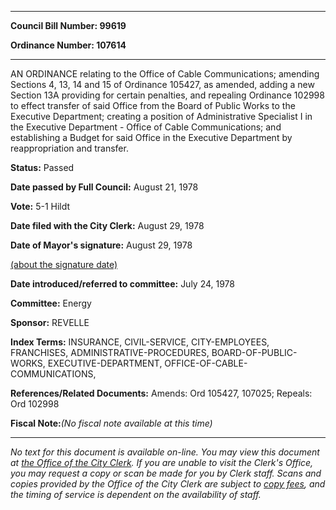 

********

**Council Bill Number: 99619**
   
**Ordinance Number: 107614**
********

 AN ORDINANCE relating to the Office of Cable Communications; amending Sections 4, 13, 14 and 15 of Ordinance 105427, as amended, adding a new Section 13A providing for certain penalties, and repealing Ordinance 102998 to effect transfer of said Office from the Board of Public Works to the Executive Department; creating a position of Administrative Specialist I in the Executive Department - Office of Cable Communications; and establishing a Budget for said Office in the Executive Department by reappropriation and transfer.

**Status:** Passed
   
**Date passed by Full Council:** August 21, 1978
   
**Vote:** 5-1 Hildt
   
**Date filed with the City Clerk:** August 29, 1978
   
**Date of Mayor's signature:** August 29, 1978
   
[(about the signature date)](/~public/approvaldate.htm)
   
   
   
**Date introduced/referred to committee:** July 24, 1978
   
**Committee:** Energy
   
**Sponsor:** REVELLE
   
   
**Index Terms:** INSURANCE, CIVIL-SERVICE, CITY-EMPLOYEES, FRANCHISES, ADMINISTRATIVE-PROCEDURES, BOARD-OF-PUBLIC-WORKS, EXECUTIVE-DEPARTMENT, OFFICE-OF-CABLE-COMMUNICATIONS,

**References/Related Documents:** Amends: Ord 105427, 107025; Repeals: Ord 102998

**Fiscal Note:**_(No fiscal note available at this time)_
********

_No text for this document is available on-line. You may view this document at [the Office of the City Clerk](http://www.seattle.gov/leg/clerk/contactUs.htm). If you are unable to visit the Clerk's Office, you may request a copy or scan be made for you by Clerk staff. Scans and copies provided by the Office of the City Clerk are subject to [copy fees](http://clerk.seattle.gov/~public/clerkfees.htm), and the timing of service is dependent on the availability of staff._

